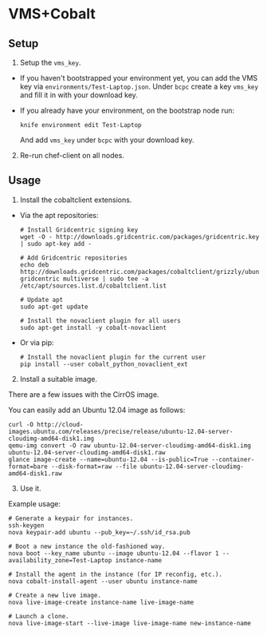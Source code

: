 VMS+Cobalt
==========

Setup
-----

1. Setup the `vms_key`.

 * If you haven't bootstrapped your environment yet, you can add the
   VMS key via `environments/Test-Laptop.json`. Under `bcpc` create a
   key `vms_key` and fill it in with your download key.

 * If you already have your environment, on the bootstrap node run:
   ```
   knife environment edit Test-Laptop
   ```
   And add `vms_key` under `bcpc` with your download key.

2. Re-run chef-client on all nodes.

Usage
-----

1. Install the cobaltclient extensions.

 * Via the apt repositories:
   ```
   # Install Gridcentric signing key
   wget -O - http://downloads.gridcentric.com/packages/gridcentric.key | sudo apt-key add -
 
   # Add Gridcentric repositories
   echo deb http://downloads.gridcentric.com/packages/cobaltclient/grizzly/ubuntu/ gridcentric multiverse | sudo tee -a /etc/apt/sources.list.d/cobaltclient.list
  
   # Update apt
   sudo apt-get update
   
   # Install the novaclient plugin for all users
   sudo apt-get install -y cobalt-novaclient
   ```

 * Or via pip:
   ```
   # Install the novaclient plugin for the current user
   pip install --user cobalt_python_novaclient_ext
   ```

2. Install a suitable image.

There are a few issues with the CirrOS image.

You can easily add an Ubuntu 12.04 image as follows:
   ```
   curl -O http://cloud-images.ubuntu.com/releases/precise/release/ubuntu-12.04-server-cloudimg-amd64-disk1.img
   qemu-img convert -O raw ubuntu-12.04-server-cloudimg-amd64-disk1.img ubuntu-12.04-server-cloudimg-amd64-disk1.raw
   glance image-create --name=ubuntu-12.04 --is-public=True --container-format=bare --disk-format=raw --file ubuntu-12.04-server-cloudimg-amd64-disk1.raw
   ```

3. Use it.

 Example usage:
   ```
   # Generate a keypair for instances.
   ssh-keygen
   nova keypair-add ubuntu --pub_key=~/.ssh/id_rsa.pub

   # Boot a new instance the old-fashioned way.
   nova boot --key_name ubuntu --image ubuntu-12.04 --flavor 1 --availability_zone=Test-Laptop instance-name

   # Install the agent in the instance (for IP reconfig, etc.).
   nova cobalt-install-agent --user ubuntu instance-name

   # Create a new live image.
   nova live-image-create instance-name live-image-name

   # Launch a clone.
   nova live-image-start --live-image live-image-name new-instance-name
   ```
